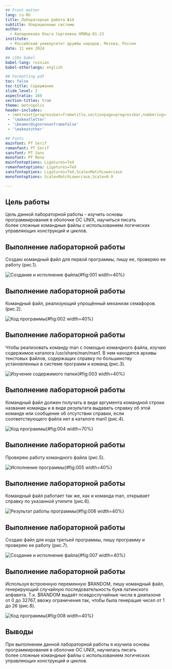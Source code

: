 ```yaml
---
## Front matter
lang: ru-RU
title: Лабораторная работа №14
subtitle: Операционные системы
author:
  - Калашникова Ольга Сергеевна НПИбд-01-23
institute:
  - Российский университет дружбы народов, Москва, Россия
date: 11 мая 2024

## i18n babel
babel-lang: russian
babel-otherlangs: english

## Formatting pdf
toc: false
toc-title: Содержание
slide_level: 2
aspectratio: 169
section-titles: true
theme: metropolis
header-includes:
 - \metroset{progressbar=frametitle,sectionpage=progressbar,numbering=fraction}
 - '\makeatletter'
 - '\beamer@ignorenonframefalse'
 - '\makeatother'

## Fonts 
mainfont: PT Serif 
romanfont: PT Serif 
sansfont: PT Sans 
monofont: PT Mono 
mainfontoptions: Ligatures=TeX 
romanfontoptions: Ligatures=TeX 
sansfontoptions: Ligatures=TeX,Scale=MatchLowercase 
monofontoptions: Scale=MatchLowercase,Scale=0.9

---
```


## Цель работы

Цель данной лабораторной работы - изучить основы программирования в оболочке ОС UNIX, научиться писать более сложные командные файлы с использованием логических управляющих конструкций и циклов.

## Выполнение лабораторной работы

Создаю командный файл для первой программы, пишу ее, проверяю ее работу (рис.1).

![Создание и исполнение файла](image/1.png){#fig:001 width=40%}

## Выполнение лабораторной работы

Командный файл, реализующий упрощённый механизм семафоров. (рис.2).

![Код программы](image/2.png){#fig:002 width=40%}

## Выполнение лабораторной работы

Чтобы реализовать команду man с помощью командного файла, изучаю содержимое каталога /usr/share/man/man1. В нем находятся архивы текстовых файлов, содержащих справку по большинству установленных в системе программ и команд (рис.3).

![Изучение содержимого папки](image/3.png){#fig:003 width=40%}

## Выполнение лабораторной работы

Командный файл должен получать в виде аргумента командной строки название команды и в виде
результата выдавать справку об этой команде или сообщение об отсутствии справки, если соответствующего файла нет в каталоге man1 (рис.4).

![Код программы](image/4.png){#fig:004 width=70%}

## Выполнение лабораторной работы
Проверяю работу командного файла (рис.5).

![Исполнение программы](image/5.png){#fig:005 width=40%}

## Выполнение лабораторной работы

Командный файл работает так же, как и команда man, открывает справку по указанной утилите (рис.6).

![Результат работы программы](image/6.png){#fig:006 width=40%}

## Выполнение лабораторной работы

Создаю файл для кода третьей программы, пишу программу и проверяю ее работу (рис.7).

![Создание и исполнение файла](image/7.png){#fig:007 width=40%}

## Выполнение лабораторной работы

Используя встроенную переменную $RANDOM, пишу командный файл, генерирующий случайную последовательность букв латинского алфавита. Т.к. $RANDOM выдаёт псевдослучайные числа в диапазоне от 0 до 32767, ввожу ограничения так, чтобы была генерация чисел от 1 до 26 (рис.8).

![Код программы](image/8.png){#fig:008 width=40%}

## Выводы

При выполнении данной лабораторной работы я изучила основы программирования в оболочке ОС UNIX, научилась писать более сложные командные файлы с использованием логических управляющих конструкций и циклов.
